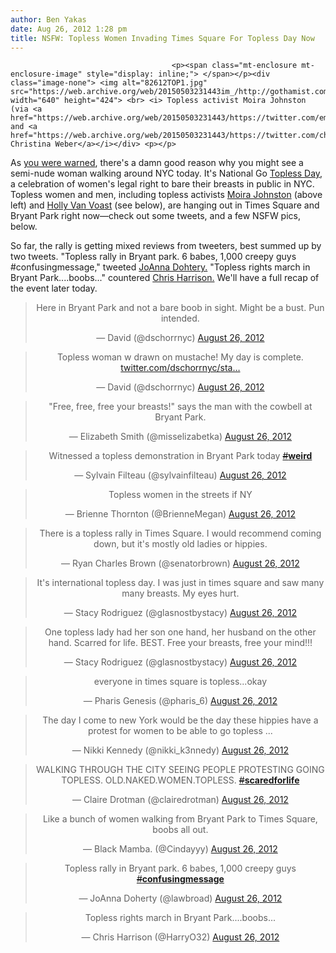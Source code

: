 ```yaml
---
author: Ben Yakas
date: Aug 26, 2012 1:28 pm
title: NSFW: Topless Women Invading Times Square For Topless Day Now
---
```


	
										<p><span class="mt-enclosure mt-enclosure-image" style="display: inline;"> </span></p><div class="image-none"> <img alt="82612TOP1.jpg" src="https://web.archive.org/web/20150503231443im_/http://gothamist.com/attachments/byakas/82612TOP1.jpg" width="640" height="424"> <br> <i> Topless activist Moira Johnston (via <a href="https://web.archive.org/web/20150503231443/https://twitter.com/emeenemz/status/239759429791260672/photo/1">@emeenemz</a>) and <a href="https://web.archive.org/web/20150503231443/https://twitter.com/christinalweber/status/239763349024415744">via Christina Weber</a></i></div> <p></p>

<p>As <a href="https://web.archive.org/web/20150503231443/http://gothamist.com/2012/08/25/breast_is_best_national_go_topless.php">you were warned</a>, there&apos;s a damn good reason why you might see a semi-nude woman walking around NYC today. It&apos;s National Go <a href="https://web.archive.org/web/20150503231443/http://gothamist.com/tags/topless">Topless Day</a>, a celebration of women&apos;s legal right to bare their breasts in public in NYC. <br>
Topless women and men, including topless activists <a href="https://web.archive.org/web/20150503231443/http://gothamist.com/tags/moirajohnston">Moira Johnston</a> (above left) and <a href="https://web.archive.org/web/20150503231443/http://gothamist.com/tags/hollyvanvoast">Holly Van Voast</a> (see below), are hanging out in Times Square and Bryant Park right now&#x2014;check out some tweets, and a few NSFW pics, below.</p>

<p>So far, the rally is getting mixed reviews from tweeters, best summed up by two tweets. &quot;Topless rally in Bryant park. 6 babes, 1,000 creepy guys #confusingmessage,&quot; tweeted <a href="https://web.archive.org/web/20150503231443/https://twitter.com/lawbroad/status/239770343286403072">JoAnna Dohtery.</a> &quot;Topless rights march in Bryant Park....boobs...&quot; countered <a href="&lt;br /&gt;
https://twitter.com/HarryO32/status/239768704794120192">Chris Harrison.</a>  We&apos;ll have a full recap of the event later today.</p>

<div style="text-align: center;"><blockquote class="twitter-tweet"><p>Here in Bryant Park and not a bare boob in sight. Might be a bust. Pun intended.</p>&#x2014; David (@dschorrnyc) <a href="https://web.archive.org/web/20150503231443/https://twitter.com/dschorrnyc/status/239759917538476032" data-datetime="2012-08-26T16:23:13+00:00">August 26, 2012</a></blockquote>
<script src="//web.archive.org/web/20150503231443js_/http://platform.twitter.com/widgets.js" charset="utf-8"></script>

<div style="text-align: center;"><blockquote class="twitter-tweet"><p>Topless woman w drawn on mustache! My day is complete. <a href="https://web.archive.org/web/20150503231443/http://t.co/qeXfcCvb" title="http://twitter.com/dschorrnyc/status/239772458658451456/photo/1">twitter.com/dschorrnyc/sta&#x2026;</a></p>&#x2014; David (@dschorrnyc) <a href="https://web.archive.org/web/20150503231443/https://twitter.com/dschorrnyc/status/239772458658451456" data-datetime="2012-08-26T17:13:04+00:00">August 26, 2012</a></blockquote>
<script src="//web.archive.org/web/20150503231443js_/http://platform.twitter.com/widgets.js" charset="utf-8"></script></div>

<blockquote class="twitter-tweet"><p>&quot;Free, free, free your breasts!&quot; says the man with the cowbell at Bryant Park.</p>&#x2014; Elizabeth Smith (@misselizabetka) <a href="https://web.archive.org/web/20150503231443/https://twitter.com/misselizabetka/status/239761043386163200" data-datetime="2012-08-26T16:27:41+00:00">August 26, 2012</a></blockquote>
<script src="//web.archive.org/web/20150503231443js_/http://platform.twitter.com/widgets.js" charset="utf-8"></script></div>

<div style="text-align: center;"><blockquote class="twitter-tweet"><p>Witnessed a topless demonstration in Bryant Park today <a href="https://web.archive.org/web/20150503231443/https://twitter.com/search/?q=%23weird"><s>#</s><b>weird</b></a></p>&#x2014; Sylvain Filteau (@sylvainfilteau) <a href="https://web.archive.org/web/20150503231443/https://twitter.com/sylvainfilteau/status/239755862284058624" data-datetime="2012-08-26T16:07:06+00:00">August 26, 2012</a></blockquote>
<script src="//web.archive.org/web/20150503231443js_/http://platform.twitter.com/widgets.js" charset="utf-8"></script>

<blockquote class="twitter-tweet"><p>Topless women in the streets if NY</p>&#x2014; Brienne Thornton (@BrienneMegan) <a href="https://web.archive.org/web/20150503231443/https://twitter.com/BrienneMegan/status/239761154988187648" data-datetime="2012-08-26T16:28:08+00:00">August 26, 2012</a></blockquote>
<script src="//web.archive.org/web/20150503231443js_/http://platform.twitter.com/widgets.js" charset="utf-8"></script>

<blockquote class="twitter-tweet"><p>There is a topless rally in Times Square. I would recommend coming down, but it&apos;s mostly old ladies or hippies.</p>&#x2014; Ryan Charles Brown (@senatorbrown) <a href="https://web.archive.org/web/20150503231443/https://twitter.com/senatorbrown/status/239761393803481088" data-datetime="2012-08-26T16:29:05+00:00">August 26, 2012</a></blockquote>
<script src="//web.archive.org/web/20150503231443js_/http://platform.twitter.com/widgets.js" charset="utf-8"></script>

<blockquote class="twitter-tweet"><p>It&apos;s international topless day. I was just in times square and saw many many breasts. My eyes hurt.</p>&#x2014; Stacy Rodriguez (@glasnostbystacy) <a href="https://web.archive.org/web/20150503231443/https://twitter.com/glasnostbystacy/status/239762379137748993" data-datetime="2012-08-26T16:33:00+00:00">August 26, 2012</a></blockquote>
<script src="//web.archive.org/web/20150503231443js_/http://platform.twitter.com/widgets.js" charset="utf-8"></script>

<blockquote class="twitter-tweet"><p>One topless lady had her son one hand, her husband on the other hand. Scarred for life. BEST. Free your breasts, free your mind!!!</p>&#x2014; Stacy Rodriguez (@glasnostbystacy) <a href="https://web.archive.org/web/20150503231443/https://twitter.com/glasnostbystacy/status/239762589532446722" data-datetime="2012-08-26T16:33:50+00:00">August 26, 2012</a></blockquote>
<script src="//web.archive.org/web/20150503231443js_/http://platform.twitter.com/widgets.js" charset="utf-8"></script>

<blockquote class="twitter-tweet"><p>everyone in times square is topless...okay</p>&#x2014; Pharis Genesis (@pharis_6) <a href="https://web.archive.org/web/20150503231443/https://twitter.com/pharis_6/status/239763323481124864" data-datetime="2012-08-26T16:36:45+00:00">August 26, 2012</a></blockquote>
<script src="//web.archive.org/web/20150503231443js_/http://platform.twitter.com/widgets.js" charset="utf-8"></script>

<blockquote class="twitter-tweet"><p>The day I come to new York would be the day these hippies have a protest for women to be able to go topless ...</p>&#x2014; Nikki Kennedy (@nikki_k3nnedy) <a href="https://web.archive.org/web/20150503231443/https://twitter.com/nikki_k3nnedy/status/239764112404512768" data-datetime="2012-08-26T16:39:53+00:00">August 26, 2012</a></blockquote>
<script src="//web.archive.org/web/20150503231443js_/http://platform.twitter.com/widgets.js" charset="utf-8"></script>

<blockquote class="twitter-tweet"><p>WALKING THROUGH THE CITY SEEING PEOPLE PROTESTING GOING TOPLESS. OLD.NAKED.WOMEN.TOPLESS. <a href="https://web.archive.org/web/20150503231443/https://twitter.com/search/?q=%23scaredforlife"><s>#</s><b>scaredforlife</b></a></p>&#x2014; Claire Drotman (@clairedrotman) <a href="https://web.archive.org/web/20150503231443/https://twitter.com/clairedrotman/status/239764939504496642" data-datetime="2012-08-26T16:43:10+00:00">August 26, 2012</a></blockquote>
<script src="//web.archive.org/web/20150503231443js_/http://platform.twitter.com/widgets.js" charset="utf-8"></script>

<blockquote class="twitter-tweet"><p>Like a bunch of women walking from Bryant Park to Times Square, boobs all out.</p>&#x2014; Black Mamba. (@Cindayyy) <a href="https://web.archive.org/web/20150503231443/https://twitter.com/Cindayyy/status/239767673553162240" data-datetime="2012-08-26T16:54:02+00:00">August 26, 2012</a></blockquote>
<script src="//web.archive.org/web/20150503231443js_/http://platform.twitter.com/widgets.js" charset="utf-8"></script></div>

<div style="text-align: center;"><blockquote class="twitter-tweet"><p>Topless rally in Bryant park. 6 babes, 1,000 creepy guys <a href="https://web.archive.org/web/20150503231443/https://twitter.com/search/?q=%23confusingmessage"><s>#</s><b>confusingmessage</b></a></p>&#x2014; JoAnna Doherty (@lawbroad) <a href="https://web.archive.org/web/20150503231443/https://twitter.com/lawbroad/status/239770343286403072" data-datetime="2012-08-26T17:04:39+00:00">August 26, 2012</a></blockquote>
<script src="//web.archive.org/web/20150503231443js_/http://platform.twitter.com/widgets.js" charset="utf-8"></script>

<blockquote class="twitter-tweet"><p>Topless rights march in Bryant Park....boobs...</p>&#x2014; Chris Harrison (@HarryO32) <a href="https://web.archive.org/web/20150503231443/https://twitter.com/HarryO32/status/239768704794120192" data-datetime="2012-08-26T16:58:08+00:00">August 26, 2012</a></blockquote>
<script src="//web.archive.org/web/20150503231443js_/http://platform.twitter.com/widgets.js" charset="utf-8"></script></div>					
										
									
				